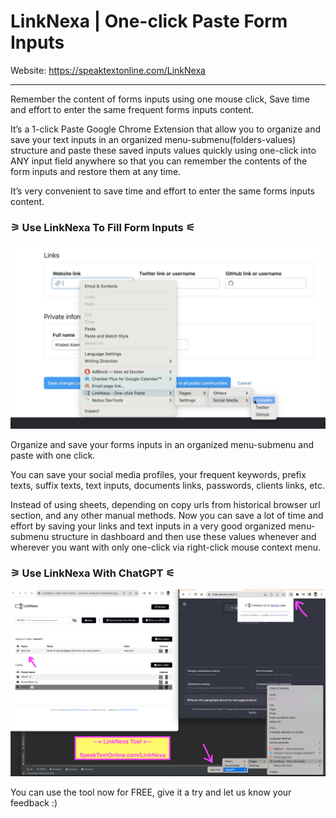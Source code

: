 # LinkNexa | One-click Paste Form Inputs



Website: https://speaktextonline.com/LinkNexa

----

Remember the content of forms inputs using one mouse click, Save time and effort to enter the same frequent forms inputs content.

It’s a 1-click Paste Google Chrome Extension that allow you to organize and save your text inputs in an organized menu-submenu(folders-values) structure and paste these saved inputs values quickly using one-click into ANY input field anywhere so that you can remember the contents of the form inputs and restore them at any time.

It’s very convenient to save time and effort to enter the same forms inputs content.

### ⚞ Use LinkNexa To Fill Form Inputs ⚟

<img src="linknexa-demo1.png" />

Organize and save your forms inputs in an organized menu-submenu and paste with one click.

You can save your social media profiles, your frequent keywords, prefix texts, suffix texts, text inputs, documents links, passwords, clients links, etc.

Instead of using sheets, depending on copy urls from historical browser url section, and any other manual methods. Now you can save a lot of time and effort by saving your links and text inputs in a very good organized menu-submenu structure in dashboard and then use these values whenever and wherever you want with only one-click via right-click mouse context menu.


### ⚞ Use LinkNexa With ChatGPT ⚟

<img src="linknexa-chatgpt.png" />

You can use the tool now for FREE, give it a try and let us know your feedback :)
